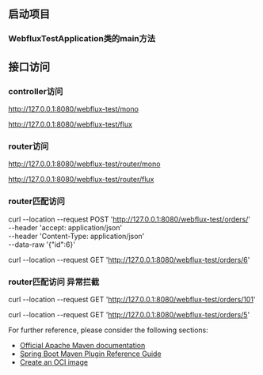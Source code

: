 ## 启动项目
###  WebfluxTestApplication类的main方法

## 接口访问
###  controller访问
http://127.0.0.1:8080/webflux-test/mono

http://127.0.0.1:8080/webflux-test/flux

###  router访问
http://127.0.0.1:8080/webflux-test/router/mono

http://127.0.0.1:8080/webflux-test/router/flux


###  router匹配访问
curl --location --request POST 'http://127.0.0.1:8080/webflux-test/orders/' \
--header 'accept: application/json' \
--header 'Content-Type: application/json' \
--data-raw '{"id":6}'

curl --location --request GET 'http://127.0.0.1:8080/webflux-test/orders/6'

###  router匹配访问  异常拦截
curl --location --request GET 'http://127.0.0.1:8080/webflux-test/orders/101'

curl --location --request GET 'http://127.0.0.1:8080/webflux-test/orders/5'


For further reference, please consider the following sections:

* [Official Apache Maven documentation](https://maven.apache.org/guides/index.html)
* [Spring Boot Maven Plugin Reference Guide](https://docs.spring.io/spring-boot/docs/3.3.1/maven-plugin/reference/html/)
* [Create an OCI image](https://docs.spring.io/spring-boot/docs/3.3.1/maven-plugin/reference/html/#build-image)



